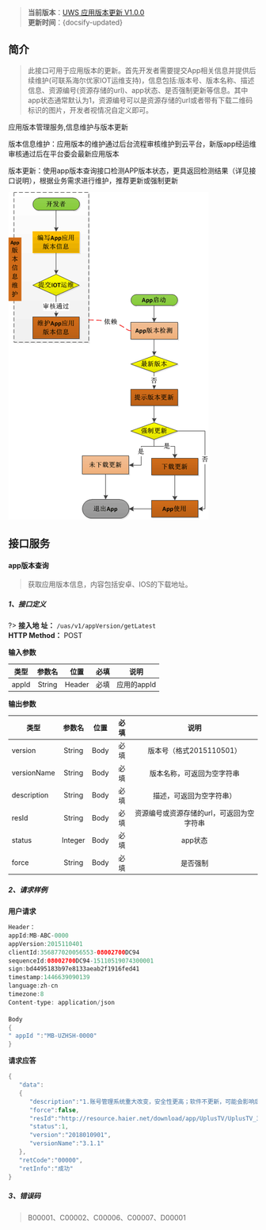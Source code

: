 
>  **当前版本**：[UWS 应用版本更新 V1.0.0]()  
 **更新时间**：{docsify-updated} 

## 简介

> 此接口可用于应用版本的更新。首先开发者需要提交App相关信息并提供后续维护(可联系海尔优家IOT运维支持)，信息包括:版本号、版本名称、描述信息、资源编号(资源存储的url)、app状态、是否强制更新等信息。其中app状态通常默认为1，资源编号可以是资源存储的url或者带有下载二维码标识的图片，开发者视情况自定义即可。  


应用版本管理服务,信息维护与版本更新

版本信息维护：应用版本的维护通过后台流程审核维护到云平台，新版app经运维审核通过后在平台委会最新应用版本

版本更新：使用app版本查询接口检测APP版本状态，更具返回检测结果（详见接口说明），根据业务需求进行维护，推荐更新或强制更新

![app版本管理流程][version_flow]


<!-- 注释开始
## 接口清单  

> API接口总览

| API名称        | 作用          | 是否开放  | 特别说明|  
| ------------- |:-------------:|:-----:|:-------------:|
| app版本查询    | 获取应用版本信息 | 是| 无| 
| 上传资源文件    | 上传资源文件到服务器| 是| 无|   

注释结束 -->


## 接口服务  

#### app版本查询 
> 获取应用版本信息，内容包括安卓、IOS的下载地址。


##### 1、接口定义
?> **接入地 址：**  `/uas/v1/appVersion/getLatest`  
 **HTTP Method：** POST

**输入参数**  

| 类型    | 参数名  | 位置  | 必填|说明|
| ------|:-----:|:-----:|:------:|:------:|  
|  appId    | String | Header| 必填|应用的appId|

**输出参数**  

|   类型   |    参数名  | 位置  |必填 |说明|
| ------- |:----------:|:-----:|:--------:|:---------:|
| version |  String  |   Body  |  必填  | 版本号（格式2015110501） |
| versionName |  String  |   Body  |  必填  |版本名称，可返回为空字符串 |
| description |  String  |   Body  |  必填  | 描述，可返回为空字符串） |
| resId |  String  |   Body  |  必填  | 资源编号或资源存储的url，可返回为空字符串 |
| status |  Integer  |   Body  |  必填  | app状态 |
| force |  String  |   Body  |  必填  | 是否强制|

##### 2、请求样例  

**用户请求**
```java  
Header：
appId:MB-ABC-0000
appVersion:2015110401
clientId:356877020056553-08002700DC94
sequenceId:08002700DC94-15110519074300001
sign:bd4495183b97e8133aeab2f1916fed41
timestamp:1446639090139
language:zh-cn
timezone:8
Content-type: application/json

Body
{
" appId ":"MB-UZHSH-0000"
}

```  

**请求应答**

```java
{
   "data":
   {
      "description":"1.账号管理系统重大改变，安全性更高；软件不更新，可能会影响后续的登录使用。",
      "force":false,
      "resId":"http://resource.haier.net/download/app/UplusTV/UplusTV_3.1.1_2018010901.apk",
      "status":1,
      "version":"2018010901",
      "versionName":"3.1.1"
   },
   "retCode":"00000",
   "retInfo":"成功"
}

```

##### 3、错误码  
> B00001、C00002、C00006、C00007、D00001  




<!-- 注释开始
#### 上传资源文件 
> 上传资源文件到服务器。（注意：使用该接口需先联系能力管理员，对该APPId进行上传授权，以及配置上传资源的文件格式、大小，否则返回文件配置不存在错误）。


##### 1、接口定义
?> **接入地 址：**  `/uas/v1/resource/uploadFile`  
 **HTTP Method：** POST

**输入参数**  

| 类型    | 参数名  | 位置  | 必填|说明|
| ------|:-----:|:-----:|:------:|:------:|  
|  file    | multipart/form-data | Body| 必填|上传的文件|  
|  description    | String| Body| 必填|文件描述，255个字符以内|  
|  ownerType    | Integer | Body| 必填|拥有者类型：0：用户，1：设备,9:其它|


**输出参数**  

|   类型   |    参数名  | 位置  |必填 |说明|
| ------- |:----------:|:-----:|:--------:|:---------:|
| resourceInfo |  ResourceInfo  |   Body  |  必填  | 上传的资源信息 |


##### 2、请求样例  

**用户请求**
```java  
Header：
appId:MB-ABC-0000
appVersion:2015110401
clientId:356877020056553-08002700DC94
sequenceId:08002700DC94-15110519074300001
accessToken: TGT1OY0RUUAH5D242SB68E9WX0W930
sign:bd4495183b97e8133aeab2f1916fed41
timestamp:1446639090139
language:zh-cn
timezone:8
Content-type:multipart/form-data

Body
{
"description":"测试文件上传新接口",
"ownerType":0
}


```  

**请求应答**

```java
{
"retCode": "00000",
"retInfo": "成功"，
"resourceInfo":{
		"id":30121,
"createTime":"2016-09-22 16:09:14",
"description":"测试文件上传新接口",
"fileType":"png",
"ownerType":0,
"fileName":"table.png",
"systemId":"SV-UZHSH-0000",
"url":"/uam/v1/resource/enabling/uzhsh/100013957366155388.jpg",
"creator":"100013957366155388"
}
}

```

##### 3、错误码  
> C00002、C00004、C00006、C00007、D00008  

注释结束 -->



[version_flow]:_media/_versionmanage/version_flow.png

